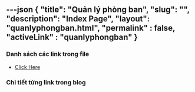 ---json
{
    "title": "Quản lý phòng ban",
    "slug": "",
    "description": "Index Page",
    "layout": "quanlyphongban.html",
    "permalink" : false,
    "activeLink" : "quanlyphongban"
}
---

### Danh sách các link trong file
- [Click Here](./blog-list.html)

### Chi tiết từng link trong blog